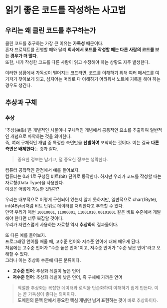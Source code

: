 # 읽기 좋은 코드를 작성하는 사고법

## 우리는 왜 클린 코드를 추구하는가
클린 코드를 추구하는 가장 큰 이유는 **가독성** 때문이다.  
혼자 프로젝트를 진행할 때와 달리 **회사에서 코드를 작성할 때는 다른 사람의 코드를 보는 경우가 더 많다.**  
또한, 내가 작성한 코드를 다른 사람이 읽고 수정해야 하는 상황도 자주 발생한다.  

이러한 상황에서 가독성이 떨어지는 코드라면, 코드를 이해하기 위해 여러 메서드를 여기저기 찾아보게 되고, 심지어는 머리로 다 이해하기 어려워서 노트에 기록을 해야 하는 경우도 생긴다.

## 추상과 구체

### 추상
'추상(抽象)'은 개별적인 사물이나 구체적인 개념에서 공통적인 요소를 추출하여 일반적인 개념으로 파악하는 것을 의미한다.  
즉, 여러 구체적인 개념 중 특정한 측면만을 **선별하여** 포착하는 것이다. 이는 결국 **다른 측면은 배제한다**는 것과 같다.  
> 중요한 정보는 남기고, 덜 중요한 정보는 생략한다.

컴퓨터 공학적인 관점에서 예를 들어보자.  
컴퓨터는 0과 1로 구성된 비트(bit) 단위로 동작한다. 하지만 우리가 코드를 작성할 때는 자료형(Data Type)을 사용한다.  
이것은 어떻게 가능한 것일까?

우리는 내부적으로 어떻게 구현되어 있는지 알지 못하지만, 일반적으로 char(1Byte), int(4Byte)처럼 비트 단위로 데이터를 처리한다고 추측할 수 있다.  
만약 우리가 매번 `10010001`, `11000001`, `11001010`, `00101001` 같은 비트 수준에서 개발해야 한다면 너무 복잡할 것이다.  
우리가 자연스럽게 사용하는 자료형 역시 **추상화**의 결과물이다.

또 다른 예를 들어보자.  
프로그래밍 언어를 배울 때, 고수준 언어와 저수준 언어에 대해 배우게 된다.  
처음에는 고수준 언어가 "수준 높은 언어"이고, 저수준 언어가 "수준 낮은 언어"라고 오해할 수 있다.  
그러나 이는 추상화 수준에 따른 분류이다.

- **고수준 언어**: 추상화 레벨이 높은 언어
- **저수준 언어**: 추상화 레벨이 낮은 언어, 즉 구체에 가까운 언어

> 적절한 추상화는 복잡한 데이터와 로직을 단순화하여 이해하기 쉽게 만든다. 이는 곧 가독성이 좋다는 의미이다.  
> **도메인의 문맥 안에서 중요한 핵심 개념만 남겨 표현하는 것**이 바로 추상화이다.
